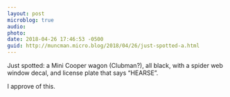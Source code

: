 ```yaml
---
layout: post
microblog: true
audio: 
photo: 
date: 2018-04-26 17:46:53 -0500
guid: http://muncman.micro.blog/2018/04/26/just-spotted-a.html
---
```

Just spotted: a Mini Cooper wagon (Clubman?), all black, with a spider web window decal, and license plate that says “HEARSE”. 

I approve of this. 
